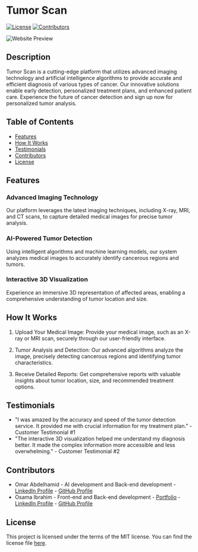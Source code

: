 # Tumor Scan

[![License](https://img.shields.io/badge/license-MIT-blue.svg)](https://github.com/OsamaHIma/TumorScan/blob/master/license.txt)
[![Contributors](https://img.shields.io/badge/contributors-2-orange.svg)](#contributors)

![Website Preview](https://i.ibb.co/0YyXJqT/opengraph-image.png)

## Description

Tumor Scan is a cutting-edge platform that utilizes advanced imaging technology and artificial intelligence algorithms to provide accurate and efficient diagnosis of various types of cancer. Our innovative solutions enable early detection, personalized treatment plans, and enhanced patient care. Experience the future of cancer detection and sign up now for personalized tumor analysis.

## Table of Contents

- [Features](#features)
- [How It Works](#how-it-works)
- [Testimonials](#testimonials)
- [Contributors](#contributors)
- [License](#license)

## Features

### Advanced Imaging Technology

Our platform leverages the latest imaging techniques, including X-ray, MRI, and CT scans, to capture detailed medical images for precise tumor analysis.

### AI-Powered Tumor Detection

Using intelligent algorithms and machine learning models, our system analyzes medical images to accurately identify cancerous regions and tumors.

### Interactive 3D Visualization

Experience an immersive 3D representation of affected areas, enabling a comprehensive understanding of tumor location and size.

## How It Works

1. Upload Your Medical Image: Provide your medical image, such as an X-ray or MRI scan, securely through our user-friendly interface.

2. Tumor Analysis and Detection: Our advanced algorithms analyze the image, precisely detecting cancerous regions and identifying tumor characteristics.

3. Receive Detailed Reports: Get comprehensive reports with valuable insights about tumor location, size, and recommended treatment options.

## Testimonials

- "I was amazed by the accuracy and speed of the tumor detection service. It provided me with crucial information for my treatment plan." - Customer Testimonial #1
- "The interactive 3D visualization helped me understand my diagnosis better. It made the complex information more accessible and less overwhelming." - Customer Testimonial #2

## Contributors

- Omar Abdelhamid - AI development and Back-end development - [LinkedIn Profile](https://www.linkedin.com/in/omar-abdelhamid-204b0618a) - [GitHub Profile](https://github.com/OmarAbdelhamidAly?tab=repositories)
- Osama Ibrahim - Front-end and Back-end development - [Portfolio](https://osama-ibrahim-portfolio.vercel.app) - [LinkedIn Profile](https://www.linkedin.com/in/osama-ibrahim2002/) - [GitHub Profile](https://github.com/OsamaHIma/)

## License

This project is licensed under the terms of the MIT license. You can find the license file [here](https://github.com/OsamaHIma/TumorScan/blob/master/license.txt).
